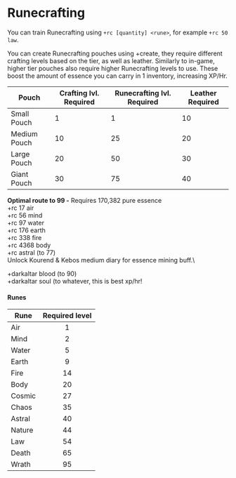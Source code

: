 # Runecrafting

You can train Runecrafting using `+rc [quantity] <rune>`, for example `+rc 50 law`.

You can create Runecrafting pouches using +create, they require different crafting levels based on the tier, as well as leather. Similarly to in-game, higher tier pouches also require higher Runecrafting levels to use. These boost the amount of essence you can carry in 1 inventory, increasing XP/Hr.

| **Pouch**    | **Crafting lvl. Required** | Runecrafting lvl. Required | Lea**ther Required** |
| ------------ | -------------------------- | -------------------------- | -------------------- |
| Small Pouch  | 1                          | 1                          | 10                   |
| Medium Pouch | 10                         | 25                         | 20                   |
| Large Pouch  | 20                         | 50                         | 30                   |
| Giant Pouch  | 30                         | 75                         | 40                   |

**Optimal route to 99 -** Requires 170,382 pure essence\
\+rc 17 air\
\+rc 56 mind\
\+rc 97 water\
\+rc 176 earth\
\+rc 338 fire\
\+rc 4368 body\
\+rc astral (to 77)\
Unlock Kourend & Kebos medium diary for essence mining buff.\
\+darkaltar blood (to 90)\
\+darkaltar soul (to whatever, this is best xp/hr!

#### Runes

| **Rune** | **Required level** |
| -------- | :----------------: |
| Air      |          1         |
| Mind     |          2         |
| Water    |          5         |
| Earth    |          9         |
| Fire     |         14         |
| Body     |         20         |
| Cosmic   |         27         |
| Chaos    |         35         |
| Astral   |         40         |
| Nature   |         44         |
| Law      |         54         |
| Death    |         65         |
| Wrath    |         95         |
